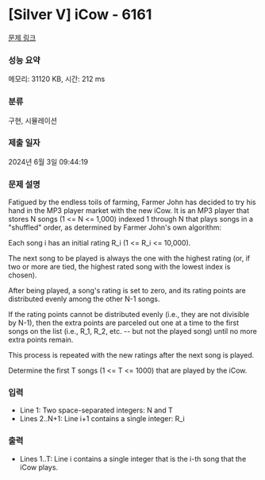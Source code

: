 # [Silver V] iCow - 6161 

[문제 링크](https://www.acmicpc.net/problem/6161) 

### 성능 요약

메모리: 31120 KB, 시간: 212 ms

### 분류

구현, 시뮬레이션

### 제출 일자

2024년 6월 3일 09:44:19

### 문제 설명

<p>Fatigued by the endless toils of farming, Farmer John has decided to try his hand in the MP3 player market with the new iCow. It is an MP3 player that stores N songs (1 <= N <= 1,000) indexed 1 through N that plays songs in a "shuffled" order, as determined by Farmer John's own algorithm:</p>

<p>Each song i has an initial rating R_i (1 <= R_i <= 10,000).</p>

<p>The next song to be played is always the one with the highest rating (or, if two or more are tied, the highest rated song with the lowest index is chosen).</p>

<p>After being played, a song's rating is set to zero, and its rating points are distributed evenly among the other N-1 songs.</p>

<p>If the rating points cannot be distributed evenly (i.e., they are not divisible by N-1), then the extra points are parceled out one at a time to the first songs on the list (i.e., R_1, R_2, etc. -- but not the played song) until no more extra points remain.</p>

<p>This process is repeated with the new ratings after the next song is played.</p>

<p>Determine the first T songs (1 <= T <= 1000) that are played by the iCow.</p>

### 입력 

 <ul>
	<li>Line 1: Two space-separated integers: N and T</li>
	<li>Lines 2..N+1: Line i+1 contains a single integer: R_i</li>
</ul>

<p> </p>

### 출력 

 <ul>
	<li>Lines 1..T: Line i contains a single integer that is the i-th song that the iCow plays.</li>
</ul>

<p> </p>

